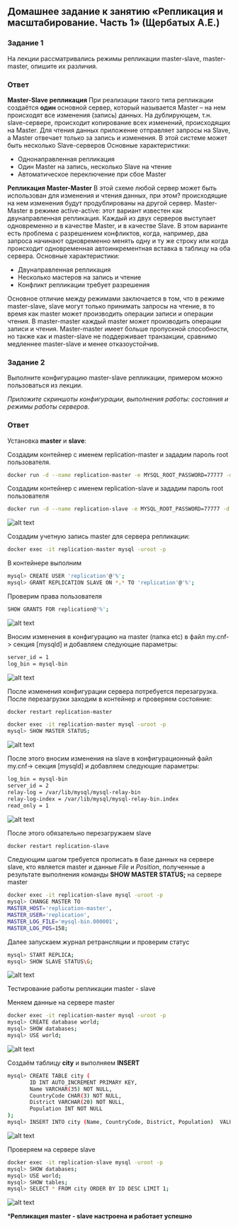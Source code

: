 
## Домашнее задание к занятию «Репликация и масштабирование. Часть 1» (Щербатых А.Е.)
### Задание 1
На лекции рассматривались режимы репликации master-slave, master-master, опишите их различия.
### Ответ
**Master-Slave репликация**
При реализации такого типа репликации создаётся **один** основной сервер, который называется Master – на нем происходят все изменения (запись) данных. На дублирующем, т.н. slave-сервере, происходит копирование всех изменений, происходящих на Master. Для чтения данных приложение отправляет запросы на Slave, а Master отвечает только за запись и изменения. В этой системе может быть несколько Slave-серверов
Основные характеристики:
- Однонаправленная репликация
- Один Master на запись, несколько Slave на чтение
- Автоматическое переключение при сбое Master

**Репликация Master-Master**
В этой схеме любой сервер может быть использован для изменения и чтения данных, при этом? происходящие на нем изменения будут продублированы на другой сервер. 
Master-Master в режиме active-active: этот вариант известен как двунаправленная репликация. Каждый из двух серверов выступает одновременно и в качестве Master, и в качестве Slave. В этом варианте есть проблема с разрешением конфликтов, когда, например, два запроса начинают одновременно менять одну и ту же строку или когда происходит одновременная автоинкрементная вставка в таблицу на оба сервера.
Основные характеристики:
- Двунаправленная репликация
- Несколько мастеров на запись и чтение
- Конфликт репликации требует разрешения

Основное отличие между режимами заключается в том, что в режиме master-slave, slave могут только принимать запросы на чтение, в то время как master может производить операции записи и операции чтения. В master-master каждый master может производить операции записи и чтения. Master-master имеет больше пропускной способности, но также как и master-slave не поддерживает транзакции, сравнимо медленнее master-slave и менее отказоустойчив.

### Задание 2
Выполните конфигурацию master-slave репликации, примером можно пользоваться из лекции.

*Приложите скриншоты конфигурации, выполнения работы: состояния и режимы работы серверов.*

### Ответ
Установка **master** и **slave**:

Создадим контейнер с именем replication-master и зададим пароль root пользователя.

``` bash
docker run -d --name replication-master -e MYSQL_ROOT_PASSWORD=77777 -d mysql:8.3
```
Создадим контейнер с именем replication-slave и зададим пароль root пользователя

``` bash
docker run -d --name replication-slave -e MYSQL_ROOT_PASSWORD=77777 -d mysql:8.3
```
![alt text](Pictures/Pic1.jpg)

Создадим учетную запись master для сервера репликации:
``` bash
docker exec -it replication-master mysql -uroot -p
```

В контейнере выполним

``` bash
mysql> CREATE USER 'replication'@'%';
mysql> GRANT REPLICATION SLAVE ON *.* TO 'replication'@'%';
```

Проверим права пользователя
``` bash
SHOW GRANTS FOR replication@'%';
```

![alt text](Pictures/Pic2.jpg)

Вносим изменения в конфигурацию на master (папка etc) в файл my.cnf-> секция [mysqld] и добавляем следующие параметры:

``` bash
server_id = 1
log_bin = mysql-bin
```
![alt text](Pictures/Pic6.jpg)

После изменения конфигурации сервера потребуется перезагрузка. После перезагрузки заходим в контейнер и проверяем состояние:

``` bash
docker restart replication-master

docker exec -it replication-master mysql -uroot -p
mysql> SHOW MASTER STATUS;
```
![alt text](Pictures/Pic3.jpg)

После этого вносим изменения на slave  в конфигурационный файл my.cnf-> секция [mysqld] и добавляем следующие параметры:

``` bash
log_bin = mysql-bin
server_id = 2
relay-log = /var/lib/mysql/mysql-relay-bin
relay-log-index = /var/lib/mysql/mysql-relay-bin.index
read_only = 1
```
![alt text](Pictures/Pic5.jpg)

После этого обязательно перезагружаем slave
``` bash
docker restart replication-slave
```

Следующим шагом требуется прописать в базе данных на сервере slave, кто является master и данные *File* и *Position*, полученные а результате выполнения команды **SHOW MASTER STATUS;** на сервере master
``` bash
docker exec -it replication-slave mysql -uroot -p
mysql> CHANGE MASTER TO
MASTER_HOST='replication-master',
MASTER_USER='replication',
MASTER_LOG_FILE='mysql-bin.000001',
MASTER_LOG_POS=158;
```

Далее запускаем журнал ретрансляции и проверим статус
``` bash
mysql> START REPLICA;
mysql> SHOW SLAVE STATUS\G;
```

![alt text](Pictures/Pic4.jpg)

Тестирование работы репликации master - slave

Меняем данные на  сервере master

``` bash
docker exec -it replication-master mysql -uroot -p
mysql> CREATE database world;
mysql> SHOW databases;
mysql> USE world;
```
![alt text](Pictures/Pic7.jpg)

Создаём таблицу **city** и выполняем **INSERT**
``` bash
mysql> CREATE TABLE city (
       ID INT AUTO_INCREMENT PRIMARY KEY,
       Name VARCHAR(35) NOT NULL,
       CountryCode CHAR(3) NOT NULL,
       District VARCHAR(20) NOT NULL,
       Population INT NOT NULL
);
mysql> INSERT INTO city (Name, CountryCode, District, Population)  VALUES ('Test-12-6-HW', 'VLG', 'Moscow', 135000);
```

![alt text](Pictures/Pic8.jpg)

Проверяем на сервере slave

``` bash
docker exec -it replication-slave mysql -uroot -p
mysql> SHOW databases;
mysql> USE world;
mysql> SHOW tables;
mysql> SELECT * FROM city ORDER BY ID DESC LIMIT 1;
```
![alt text](Pictures/Pic10.jpg)

***Репликация master - slave настроена и работает успешно**

